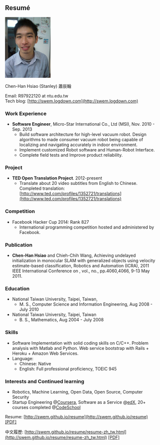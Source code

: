 ## Resumé


<img src="photo.jpg" alt="photo" style="width: 150px;"/>

Chen-Han Hsiao (Stanley) 蕭辰翰

Email: R97922120 at ntu.edu.tw  
Tech blog: [http://swem.logdown.com](http://swem.logdown.com)

### Work Experience

*   **Software Engineer**, Micro-Star International Co., Ltd (MSI),
    Nov. 2010 - Sep. 2013
    - Build software architecture for high-level vacuum robot. Design algorithms to made consumer vacuum robot being capable of localizing and navigating accurately in indoor environment. 
    - Implement customized Robot software and Human-Robot Interface.
    - Complete field tests and Improve product reliability.

### Project

*   **TED Open Translation Project**. 2012-present
    -  Translate about 20 video subtitles from English to Chinese. Completed translation: [http://www.ted.com/profiles/1352721/translations](http://www.ted.com/profiles/1352721/translations)

### Competition

*   Facebook Hacker Cup 2014: Rank 827
    - International programming competition hosted and administered by Facebook.

### Publication

*   **Chen-Han Hsiao** and Chieh-Chih Wang, Achieving undelayed initialization in monocular SLAM with generalized objects using velocity estimate-based classification, Robotics and Automation (ICRA), 2011 IEEE International Conference on , vol., no., pp.4060,4066, 9-13 May 2011.

### Education

*   National Taiwan University, Taipei, Taiwan, 
    * M. S., Computer Science and Information Engineering, Aug 2008 - July 2010
*   National Taiwan University, Taipei, Taiwan
    * B. S., Mathematics, Aug 2004 - July 2008

### Skills
*   Software Implementation with solid coding skills on C/C++. Problem analysis with Matlab and Python. Web service bootstrap with Rails + Heroku + Amazon Web Services.
*   Language:
    * Chinese: Native
    * English: Full professional proficiency, TOEIC 945

### Interests and Continued learning

*   Robotics, Machine Learning, Open Data, Open Source, Computer Security
*   Startup Engineering @[Coursera](https://www.coursera.org/), Software as a Service @[edX](https://www.edx.org/), 20+ courses completed @[CodeSchool](https://www.codeschool.com/users/swem)


Resume: [http://swem.github.io/resume](http://swem.github.io/resume) [[PDF]](https://raw.github.com/swem/resume/master/resume.pdf)

中文履歷: [http://swem.github.io/resume/resume-zh_tw.html](http://swem.github.io/resume/resume-zh_tw.html) [[PDF]](https://raw.github.com/swem/resume/master/resume-zh_tw.pdf)

